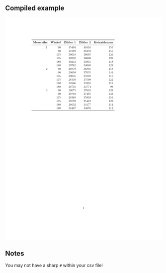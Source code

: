 Compiled example
----------------
![Example](csv-physik.png)


Notes
-----

You may not have a sharp `#` within your csv file!